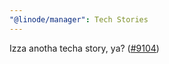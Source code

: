 ```yaml
---
"@linode/manager": Tech Stories
---
```


Izza anotha techa story, ya? ([#9104](https://github.com/linode/manager/pull/9104))
